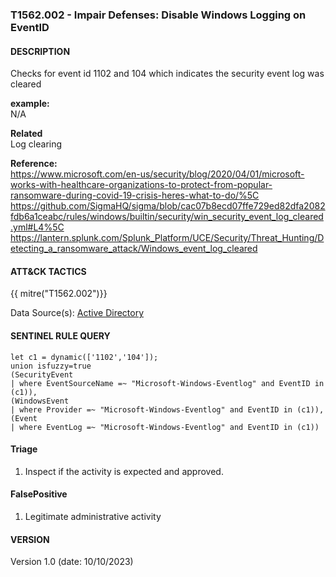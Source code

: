 ### T1562.002 - Impair Defenses: Disable Windows Logging on EventID

#### DESCRIPTION

Checks for event id 1102 and 104 which indicates the security event log was cleared

**example:**\
N/A

**Related**\
Log clearing

**Reference:**\
https://www.microsoft.com/en-us/security/blog/2020/04/01/microsoft-works-with-healthcare-organizations-to-protect-from-popular-ransomware-during-covid-19-crisis-heres-what-to-do/%5C
https://github.com/SigmaHQ/sigma/blob/cac07b8ecd07ffe729ed82dfa2082fdb6a1ceabc/rules/windows/builtin/security/win_security_event_log_cleared.yml#L4%5C
https://lantern.splunk.com/Splunk_Platform/UCE/Security/Threat_Hunting/Detecting_a_ransomware_attack/Windows_event_log_cleared

#### ATT&CK TACTICS

{{ mitre("T1562.002")}}

Data Source(s): [Active Directory](https://attack.mitre.org/datasources/DS0026)

#### SENTINEL RULE QUERY

```
let c1 = dynamic(['1102','104']);
union isfuzzy=true 
(SecurityEvent
| where EventSourceName =~ "Microsoft-Windows-Eventlog" and EventID in (c1)),
(WindowsEvent
| where Provider =~ "Microsoft-Windows-Eventlog" and EventID in (c1)),
(Event
| where EventLog =~ "Microsoft-Windows-Eventlog" and EventID in (c1))    
```

#### Triage

1. Inspect if the activity is expected and approved.

#### FalsePositive

1. Legitimate administrative activity

#### VERSION

Version 1.0 (date: 10/10/2023)
